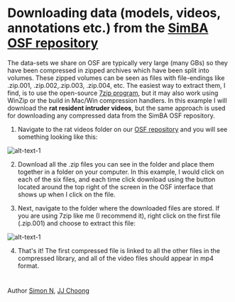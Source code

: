# Downloading data (models, videos, annotations etc.) from the [SimBA OSF repository](https://osf.io/tmu6y/)  

The data-sets we share on OSF are typically very large (many GBs) so they have been compressed in zipped archives which have been split into volumes. These zipped volumes can be seen as files with file-endings like .zip.001, .zip.002,.zip.003, .zip.004, etc. The easiest way to extract them, I find, is to use the open-source [7zip program](https://www.7-zip.org/), but it may also work using WinZip or the build in Mac/Win compression handlers. In this example I will download the **rat resident intruder videos**, but the same approach is used for downloading any compressed data from the SimBA OSF repository. 

1. Navigate to the rat videos folder on our [OSF repository](https://osf.io/sr3ck/) and you will see something looking like this:

![alt-text-1](/images/OSF_1.PNG "OSF")



2. Download all the .zip files you can see in the folder and place them together in a folder on your computer. In this example, I would click on each of the six files, and each time click download using the button located around the top right of the screen in the OSF interface that shows up when I click on the file. 



3. Next, navigate to the folder where the downloaded files are stored. If you are using 7zip like me (I recommend it), right click on the first file (.zip.001) and choose to extract this file:


![alt-text-1](/images/OSF_2.PNG "OSF")


4. That's it! The first compressed file is linked to all the other files in the compressed library, and all of the video files should appear in mp4 format.



#
Author [Simon N](https://github.com/sronilsson), [JJ Choong](https://github.com/inoejj)
